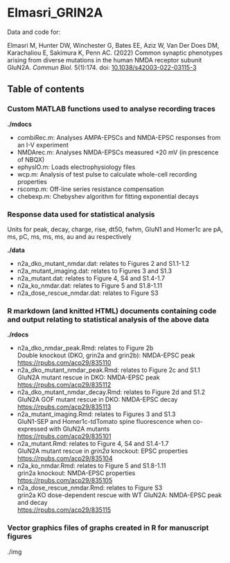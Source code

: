 # Elmasri_GRIN2A
Data and code for:

Elmasri M, Hunter DW, Winchester G, Bates EE, Aziz W, Van Der Does DM, Karachaliou E, Sakimura K, Penn AC.  (2022) Common synaptic phenotypes arising from diverse mutations in the human NMDA receptor subunit GluN2A. *Commun Biol*. 5(1):174. doi: [10.1038/s42003-022-03115-3](https://www.nature.com/articles/s42003-022-03115-3) 

## Table of contents

### Custom MATLAB functions used to analyse recording traces

**./mdocs**
- combiRec.m: Analyses AMPA-EPSCs and NMDA-EPSC responses from an I-V experiment  
- NMDArec.m: Analyses NMDA-EPSCs measured +20 mV (in prescence of NBQX)  
- ephysIO.m: Loads electrophysiology files  
- wcp.m: Analysis of test pulse to calculate whole-cell recording properties  
- rscomp.m: Off-line series resistance compensation  
- chebexp.m: Chebyshev algorithm for fitting exponential decays  

### Response data used for statistical analysis
Units for peak, decay, charge, rise, dt50, fwhm, GluN1 and Homer1c are pA, ms, pC, ms, ms, ms, au and au respectively 

**./data**
- n2a_dko_mutant_nmdar.dat: relates to Figures 2 and S1.1-1.2  
- n2a_mutant_imaging.dat: relates to Figures 3 and S1.3  
- n2a_mutant.dat: relates to Figure 4, S4 and S1.4-1.7  
- n2a_ko_nmdar.dat: relates to Figure 5 and S1.8-1.11  
- n2a_dose_rescue_nmdar.dat: relates to Figure S3  

### R markdown (and knitted HTML) documents containing code and output relating to statistical analysis of the above data

**./rdocs**
- n2a_dko_nmdar_peak.Rmd: relates to Figure 2b  
  Double knockout (DKO, grin2a and grin2b): NMDA-EPSC peak  
  https://rpubs.com/acp29/835110  
- n2a_dko_mutant_nmdar_peak.Rmd: relates to Figure 2c and S1.1  
  GluN2A mutant rescue in DKO: NMDA-EPSC peak  
  https://rpubs.com/acp29/835112  
- n2a_dko_mutant_nmdar_decay.Rmd: relates to Figure 2d and S1.2  
  GluN2A GOF mutant rescue in DKO: NMDA-EPSC decay  
  https://rpubs.com/acp29/835113  
- n2a_mutant_imaging.Rmd: relates to Figures 3 and S1.3  
  GluN1-SEP and Homer1c-tdTomato spine fluorescence when co-expressed with GluN2A mutants  
  https://rpubs.com/acp29/835101  
- n2a_mutant.Rmd: relates to Figure 4, S4 and S1.4-1.7   
  GluN2A mutant rescue in *grin2a* knockout: EPSC properties   
  https://rpubs.com/acp29/835104  
- n2a_ko_nmdar.Rmd: relates to Figure 5 and S1.8-1.11   
  grin2a knockout: NMDA-EPSC properties  
  https://rpubs.com/acp29/835105  
- n2a_dose_rescue_nmdar.Rmd: relates to Figure S3  
  grin2a KO dose-dependent rescue with WT GluN2A: NMDA-EPSC peak and decay  
  https://rpubs.com/acp29/835115  
  
### Vector graphics files of graphs created in R for manuscript figures
 
./img

